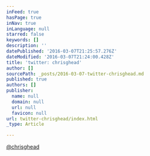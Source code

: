 ```yaml
---
inFeed: true
hasPage: true
inNav: true
inLanguage: null
starred: false
keywords: []
description: ''
datePublished: '2016-03-07T21:25:57.276Z'
dateModified: '2016-03-07T21:24:00.428Z'
title: 'twitter: chrisghead'
author: []
sourcePath: _posts/2016-03-07-twitter-chrisghead.md
published: true
authors: []
publisher:
  name: null
  domain: null
  url: null
  favicon: null
url: twitter-chrisghead/index.html
_type: Article

---
```

[@chrisghead][0]

[0]: null